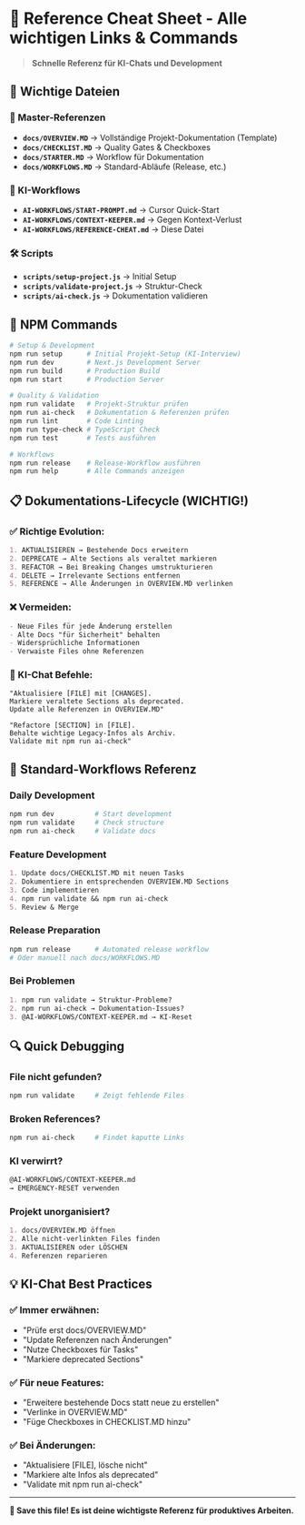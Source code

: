 # 🔗 Reference Cheat Sheet - Alle wichtigen Links & Commands

> **Schnelle Referenz für KI-Chats und Development**

## 📁 Wichtige Dateien

### 🎯 Master-Referenzen
- **`docs/OVERVIEW.MD`** → Vollständige Projekt-Dokumentation (Template)
- **`docs/CHECKLIST.MD`** → Quality Gates & Checkboxes
- **`docs/STARTER.MD`** → Workflow für Dokumentation
- **`docs/WORKFLOWS.MD`** → Standard-Abläufe (Release, etc.)

### 🤖 KI-Workflows
- **`AI-WORKFLOWS/START-PROMPT.md`** → Cursor Quick-Start
- **`AI-WORKFLOWS/CONTEXT-KEEPER.md`** → Gegen Kontext-Verlust
- **`AI-WORKFLOWS/REFERENCE-CHEAT.md`** → Diese Datei

### 🛠️ Scripts
- **`scripts/setup-project.js`** → Initial Setup
- **`scripts/validate-project.js`** → Struktur-Check
- **`scripts/ai-check.js`** → Dokumentation validieren

## 🚀 NPM Commands

```bash
# Setup & Development
npm run setup      # Initial Projekt-Setup (KI-Interview)
npm run dev        # Next.js Development Server
npm run build      # Production Build
npm run start      # Production Server

# Quality & Validation
npm run validate   # Projekt-Struktur prüfen
npm run ai-check   # Dokumentation & Referenzen prüfen
npm run lint       # Code Linting
npm run type-check # TypeScript Check
npm run test       # Tests ausführen

# Workflows
npm run release    # Release-Workflow ausführen
npm run help       # Alle Commands anzeigen
```

## 📋 Dokumentations-Lifecycle (WICHTIG!)

### ✅ Richtige Evolution:
```markdown
1. AKTUALISIEREN → Bestehende Docs erweitern
2. DEPRECATE → Alte Sections als veraltet markieren  
3. REFACTOR → Bei Breaking Changes umstrukturieren
4. DELETE → Irrelevante Sections entfernen
5. REFERENCE → Alle Änderungen in OVERVIEW.MD verlinken
```

### ❌ Vermeiden:
```markdown
- Neue Files für jede Änderung erstellen
- Alte Docs "für Sicherheit" behalten
- Widersprüchliche Informationen
- Verwaiste Files ohne Referenzen
```

### 🤖 KI-Chat Befehle:
```
"Aktualisiere [FILE] mit [CHANGES]. 
Markiere veraltete Sections als deprecated.
Update alle Referenzen in OVERVIEW.MD"

"Refactore [SECTION] in [FILE]. 
Behalte wichtige Legacy-Infos als Archiv.
Validate mit npm run ai-check"
```

## 🎯 Standard-Workflows Referenz

### Daily Development
```bash
npm run dev          # Start development
npm run validate     # Check structure  
npm run ai-check     # Validate docs
```

### Feature Development
```markdown
1. Update docs/CHECKLIST.MD mit neuen Tasks
2. Dokumentiere in entsprechenden OVERVIEW.MD Sections
3. Code implementieren
4. npm run validate && npm run ai-check
5. Review & Merge
```

### Release Preparation
```bash
npm run release      # Automated release workflow
# Oder manuell nach docs/WORKFLOWS.MD
```

### Bei Problemen
```markdown
1. npm run validate → Struktur-Probleme?
2. npm run ai-check → Dokumentation-Issues?
3. @AI-WORKFLOWS/CONTEXT-KEEPER.md → KI-Reset
```

## 🔍 Quick Debugging

### File nicht gefunden?
```bash
npm run validate     # Zeigt fehlende Files
```

### Broken References?
```bash
npm run ai-check     # Findet kaputte Links
```

### KI verwirrt?
```markdown
@AI-WORKFLOWS/CONTEXT-KEEPER.md 
→ EMERGENCY-RESET verwenden
```

### Projekt unorganisiert?
```markdown
1. docs/OVERVIEW.MD öffnen
2. Alle nicht-verlinkten Files finden
3. AKTUALISIEREN oder LÖSCHEN
4. Referenzen reparieren
```

## 💡 KI-Chat Best Practices

### ✅ Immer erwähnen:
- "Prüfe erst docs/OVERVIEW.MD"  
- "Update Referenzen nach Änderungen"
- "Nutze Checkboxes für Tasks"
- "Markiere deprecated Sections"

### ✅ Für neue Features:
- "Erweitere bestehende Docs statt neue zu erstellen"
- "Verlinke in OVERVIEW.MD"
- "Füge Checkboxes in CHECKLIST.MD hinzu"

### ✅ Bei Änderungen:
- "Aktualisiere [FILE], lösche nicht"
- "Markiere alte Infos als deprecated"
- "Validate mit npm run ai-check"

---

**💾 Save this file! Es ist deine wichtigste Referenz für produktives Arbeiten.** 